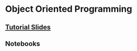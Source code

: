 # Object Oriented Programming

## [Tutorial Slides](https://github.com/ICESAT-2HackWeek/ICESat-2-Hackweek-2023/blob/232397adeea4d1cf82af5374e17c3390501fe30c/book/tutorials/OOP/OOP_slides.pdf)

## Notebooks
```{tableofcontents}
```
